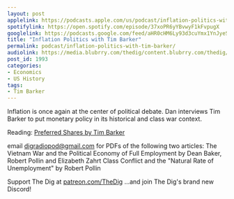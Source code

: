 ```yaml
---
layout: post
applelink: https://podcasts.apple.com/us/podcast/inflation-politics-with-tim-barker/id1043245989?i=1000530286586
spotifylink: https://open.spotify.com/episode/37xoPR6yYBvwyF1kFvpugX
googlelink: https://podcasts.google.com/feed/aHR0cHM6Ly93d3cuYmx1YnJyeS5jb20vZmVlZHMvdGhlZGlnLnhtbA/episode/aHR0cHM6Ly93d3cudGhlZGlncmFkaW8uY29tLz9wPTE5OTM?sa=X&ved=0CAUQkfYCahcKEwi44f7r1b-AAxUAAAAAHQAAAAAQNg
title: "Inflation Politics with Tim Barker"
permalink: podcast/inflation-politics-with-tim-barker/
audiolink: https://media.blubrry.com/thedig/content.blubrry.com/thedig/The_Dig-EP_316-Barker.mp3
post_id: 1993
categories: 
- Economics
- US History
tags: 
- Tim Barker
---
```


Inflation is once again at the center of political debate. Dan interviews Tim Barker to put monetary policy in its historical and class war context.

Reading:
[Preferred Shares by Tim Barker](https://www.phenomenalworld.org/analysis/wage-share)

email digradiopod@gmail.com for PDFs of the following two articles:
The Vietnam War and the Political Economy of Full Employment  by Dean Baker, Robert Pollin and Elizabeth Zahrt
Class Conflict and the "Natural Rate of Unemployment" by Robert Pollin

Support The Dig at [patreon.com/TheDig](http://www.patreon.com/TheDig) ...and join The Dig's brand new Discord!